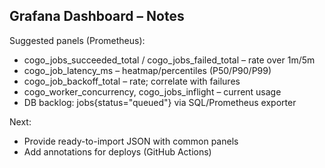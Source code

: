 ## Grafana Dashboard – Notes

Suggested panels (Prometheus):
- cogo_jobs_succeeded_total / cogo_jobs_failed_total – rate over 1m/5m
- cogo_job_latency_ms – heatmap/percentiles (P50/P90/P99)
- cogo_job_backoff_total – rate; correlate with failures
- cogo_worker_concurrency, cogo_jobs_inflight – current usage
- DB backlog: jobs{status="queued"} via SQL/Prometheus exporter

Next:
- Provide ready-to-import JSON with common panels
- Add annotations for deploys (GitHub Actions)


